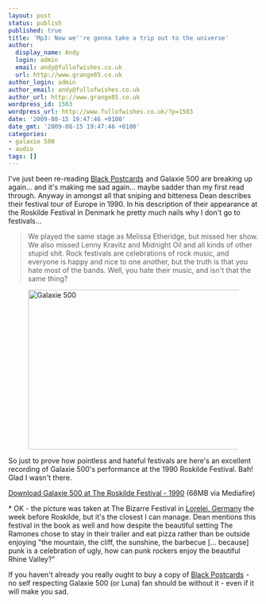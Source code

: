 ```yaml
---
layout: post
status: publish
published: true
title: 'Mp3: Now we''re gonna take a trip out to the universe'
author:
  display_name: Andy
  login: admin
  email: andy@fullofwishes.co.uk
  url: http://www.grange85.co.uk
author_login: admin
author_email: andy@fullofwishes.co.uk
author_url: http://www.grange85.co.uk
wordpress_id: 1503
wordpress_url: http://www.fullofwishes.co.uk/?p=1503
date: '2009-08-15 19:47:46 +0100'
date_gmt: '2009-08-15 19:47:46 +0100'
categories:
- galaxie 500
- audio
tags: []
---
```

<p>I've just been re-reading <a href="http://www.amazon.com/gp/product/0143115480?ie=UTF8&tag=aheadfullofwi-20&linkCode=as2&camp=1789&creative=390957&creativeASIN=0143115480">Black Postcards</a><img src="http://www.assoc-amazon.com/e/ir?t=aheadfullofwi-20&l=as2&o=1&a=0143115480" width="1" height="1" border="0" alt="" style="border:none !important; margin:0px !important;" /> and Galaxie 500 are breaking up again... and it's making me sad again... maybe sadder than my first read through. Anyway in amongst all that sniping and bitteness Dean describes their festival tour of Europe in 1990. In his description of their appearance at the Roskilde Festival in Denmark he pretty much nails why I don't go to festivals...</p>
<blockquote><p>We played the same stage as Melissa Etheridge, but missed her show. We also missed Lenny Kravitz and Midnight Oil and all kinds of other stupid shit. Rock festivals are celebrations of rock music, and everyone is happy and nice to one another, but the truth is that you hate most of the bands. Well, you hate their music, and isn't that the same thing?</p></blockquote>
<p><figure class="caption aligncenter" width="480" caption="Galaxie 500 *"><img alt="Galaxie 500" src="http://media.fullofwishes.co.uk/01-galaxie_500/show_assets/1990-06-23/g500_bizarre_germany.jpg" title="Galaxie 500 at The Bizarre Festival in Germany" width="480" height="321" /><figcaption class="caption-text"></figcaption></figure>
<p>So just to prove how pointless and hateful festivals are here's an excellent recording of Galaxie 500's performance at the 1990 Roskilde Festival. Bah! Glad I wasn't there.</p>
<p><a href="http://www.mediafire.com/file/emi5m1mgwjm/1990-06-29_Galaxie_500-Roskilde_Festival.zip">Download Galaxie 500 at The Roskilde Festival - 1990</a> (68MB via Mediafire)</p>
<p>* OK - the picture was taken at The Bizarre Festival in <a href="http://en.wikipedia.org/wiki/Lorelei">Lorelei, Germany</a> the week before Roskilde, but it's the closest I can manage. Dean mentions this festival in the book as well and how despite the beautiful setting The Ramones chose to stay in their trailer and eat pizza rather than be outside enjoying "the mountain, the cliff, the sunshine, the barbecue [... because] punk is a celebration of ugly, how can punk rockers enjoy the beautiful Rhine Valley?"</p>
<p>If you haven't already you really ought to buy a copy of <a href="http://www.amazon.com/gp/product/0143115480?ie=UTF8&tag=aheadfullofwi-20&linkCode=as2&camp=1789&creative=390957&creativeASIN=0143115480">Black Postcards</a><img src="http://www.assoc-amazon.com/e/ir?t=aheadfullofwi-20&l=as2&o=1&a=0143115480" width="1" height="1" border="0" alt="" style="border:none !important; margin:0px !important;" /> - no self respecting Galaxie 500 (or Luna) fan should be without it - even if it will make you sad.</p>
